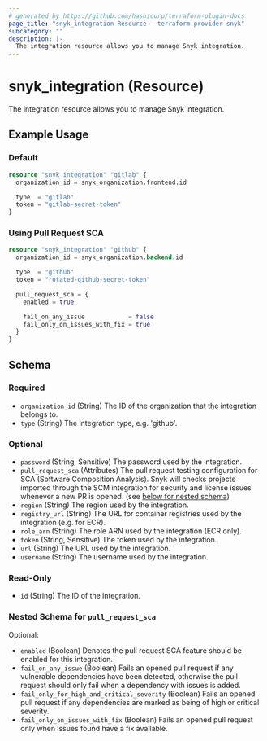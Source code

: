 ```yaml
---
# generated by https://github.com/hashicorp/terraform-plugin-docs
page_title: "snyk_integration Resource - terraform-provider-snyk"
subcategory: ""
description: |-
  The integration resource allows you to manage Snyk integration.
---
```


# snyk_integration (Resource)

The integration resource allows you to manage Snyk integration.

## Example Usage

### Default

```terraform
resource "snyk_integration" "gitlab" {
  organization_id = snyk_organization.frontend.id

  type  = "gitlab"
  token = "gitlab-secret-token"
}
```

### Using Pull Request SCA

```terraform
resource "snyk_integration" "github" {
  organization_id = snyk_organization.backend.id

  type  = "github"
  token = "rotated-github-secret-token"

  pull_request_sca = {
    enabled = true

    fail_on_any_issue            = false
    fail_only_on_issues_with_fix = true
  }
}
```

<!-- schema generated by tfplugindocs -->
## Schema

### Required

- `organization_id` (String) The ID of the organization that the integration belongs to.
- `type` (String) The integration type, e.g. 'github'.

### Optional

- `password` (String, Sensitive) The password used by the integration.
- `pull_request_sca` (Attributes) The pull request testing configuration for SCA (Software Composition Analysis). Snyk will checks projects imported through the SCM integration for security and license issues whenever a new PR is opened. (see [below for nested schema](#nestedatt--pull_request_sca))
- `region` (String) The region used by the integration.
- `registry_url` (String) The URL for container registries used by the integration (e.g. for ECR).
- `role_arn` (String) The role ARN used by the integration (ECR only).
- `token` (String, Sensitive) The token used by the integration.
- `url` (String) The URL used by the integration.
- `username` (String) The username used by the integration.

### Read-Only

- `id` (String) The ID of the integration.

<a id="nestedatt--pull_request_sca"></a>
### Nested Schema for `pull_request_sca`

Optional:

- `enabled` (Boolean) Denotes the pull request SCA feature should be enabled for this integration.
- `fail_on_any_issue` (Boolean) Fails an opened pull request if any vulnerable dependencies have been detected, otherwise the pull request should only fail when a dependency with issues is added.
- `fail_only_for_high_and_critical_severity` (Boolean) Fails an opened pull request if any dependencies are marked as being of high or critical severity.
- `fail_only_on_issues_with_fix` (Boolean) Fails an opened pull request only when issues found have a fix available.
